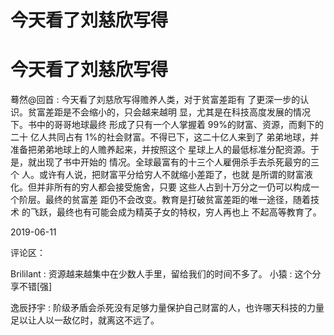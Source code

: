 # 今天看了刘慈欣写得

# 今天看了刘慈欣写得

蓦然@回首 : 今天看了刘慈欣写得赡养人类，对于贫富差距有 了更深一步的认识。贫富差距是不会缩小的，只会越来越明 显，尤其是在科技高度发展的情况下。书中的哥哥地球最终 形成了只有一个人掌握着 99%的财富、资源，而剩下的二十 亿人共同占有 1%的社会财富。不得已下，这二十亿人来到了 弟弟地球，并准备把弟弟地球上的人赡养起来，并按照这个 星球上人的最低标准分配资源。于是，就出现了书中开始的 情况。全球最富有的十三个人雇佣杀手去杀死最穷的三个 人。或许有人说，把财富平分给穷人不就缩小差距了，也就 是所谓的财富液化。但并非所有的穷人都会接受施舍，只要 这些人占到十万分之一仍可以构成一个阶层。最终的贫富差 距仍不会改变。教育是打破贫富差距的唯一途径，随着技术 的飞跃，最终也有可能会成为精英子女的特权，穷人再也上 不起高等教育了。

2019-06-11

评论区：

Brililant : 资源越来越集中在少数人手里，留给我们的时间不多了。 小猿 : 这个分享不错[强]

逸辰抒宇 : 阶级矛盾会杀死没有足够力量保护自己财富的人，也许哪天科技的力量足以让人以一敌亿时，就离这不远了。